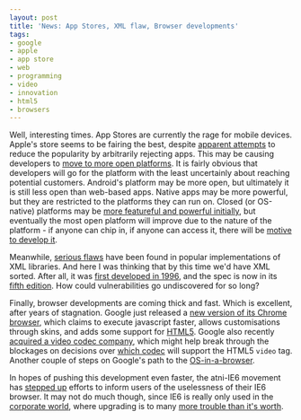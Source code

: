 ```yaml
---
layout: post
title: 'News: App Stores, XML flaw, Browser developments'
tags:
- google
- apple
- app store
- web
- programming
- video
- innovation
- html5
- browsers
---
```

<p>
Well, interesting times. App Stores are currently the rage for mobile devices. Apple's store seems to be fairing the best, despite <a href="http://factoryjoe.com/blog/2009/08/01/steve-jobs-hates-the-appstore/">apparent attempts</a> to reduce the popularity by arbitrarily rejecting apps. This may be causing developers to <a href="http://www.readwriteweb.com/archives/more_developers_start_working_on_android_apps_but.php">move to more open platforms</a>. It is fairly obvious that developers will go for the platform with the least uncertainly about reaching potential customers. Android's platform may be more open, but ultimately it is still less open than web-based apps. Native apps may be more powerful, but they are restricted to the platforms they can run on. Closed (or OS-native) platforms may be <a href="http://www.techdirt.com/articles/20090719/1514125593.shtml">more featureful and powerful initially</a>, but eventually the most open platform will improve due to the nature of the platform - if anyone can chip in, if anyone can access it, there will be <a href="http://www.geek.com/articles/mobile/free-vs-paid-the-web-is-the-ultimate-app-store-20090727/">motive to develop it</a>.
</p>

<p>
Meanwhile, <a href="http://infoworld.com/print/86340">serious flaws</a> have been found in popular implementations of XML libraries. And here I was thinking that by this time we'd have XML sorted. After all, it was <a href="http://www.w3.org/TR/xml/#sec-origin-goals">first developed in 1996</a>, and the spec is now in its <a href="http://www.w3.org/TR/xml/">fifth edition</a>. How could vulnerabilities go undiscovered for so long?
</p>

<p>Finally, browser developments are coming thick and fast. Which is excellent, after years of stagnation. Google just released a <a href="http://chrome.blogspot.com/2009/08/new-beta-why-slow-down-when-you-can.html">new version of its Chrome browser</a>, which claims to execute javascript faster, allows customisations through skins, and adds some support for  <a href="http://www.whatwg.org/specs/web-apps/current-work/multipage/">HTML5</a>. Google also recently <a href="http://www.webmonkey.com/blog/Google_s_Latest_Acquisition_Renews_Hope_for_Open_Video_in_HTML_5">acquired a video codec company</a>, which might help break through the blockages on decisions over <a href="http://arstechnica.com/open-source/news/2009/07/decoding-the-html-5-video-codec-debate.ars">which codec</a> will support the HTML5 <code>video</code> tag. Another couple of steps on Google's path to the <a href="http://arstechnica.com/open-source/news/2009/08/googles-chrome-gets-skins-and-javascript-performance-boost.ars">OS-in-a-browser</a>.
</p>

<p>In hopes of pushing this development even faster, the atni-IE6 movement has <a href="http://www.betanews.com/article/Movement-to-dump-IE6-from-the-Web-gets-its-own-site/1249508632">stepped up</a> efforts to inform users of the uselessness of their IE6 browser. It may not do much though, since IE6 is really only used in the <a href="http://blog.digg.com/?p=878">corporate world</a>, where upgrading is to many <a href="http://stackoverflow.com/questions/681440/why-is-ie6-still-a-corporate-favorite-in-some-organizations">more trouble than it's worth</a>.
</p>
